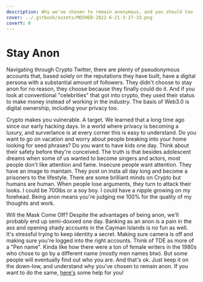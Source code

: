 ```yaml
---
description: Why we've chosen to remain anonymous, and you should too
cover: ../.gitbook/assets/MOSHED-2022-6-21-3-27-33.png
coverY: 0
---
```


# Stay Anon

Navigating through Crypto Twitter, there are plenty of pseudonymous accounts that, based solely on the reputations they have built, have a digital persona with a substantial amount of followers. They didn't choose to stay anon for no reason, they choose because they finally could do it. And if you look at conventional "celebrities" that got into crypto, they used their status to make money instead of working in the industry. The basis of Web3.0 is digital ownership, including your privacy too.

Crypto makes you vulnerable. A target. We learned that a long time ago since our early hacking days. In a world where privacy is becoming a luxury, and surverlance is at every corner this is easy to understand. Do you want to go on vacation and worry about people breaking into your home looking for seed phrases? Do you want to have kids one day. Think about their safety before they're conceived. The truth is that besides adolescent dreams when some of us wanted to become singers and actors, most people don't like attention and fame. Insecure people want attention. They have an image to maintain. They post on insta all day long and become a prisoners to the lifestyle. There are some brilliant minds on Crypto but humans are human. When people lose arguments, they turn to attack their looks. I could be 700lbs or a soy boy. I could have a nipple growing on my forehead. Being anon means you're judging me 100% for the quality of my thoughts and work.

Will the Mask Come Off? Despite the advantages of being anon, we'll probably end up semi-doxxed one day. Banking as an anon is a pain in the ass and opening shady accounts in the Cayman Islands is no fun as well. It's stressful trying to keep identity a secret. Making sure camera is off and making sure you're logged into the right accounts. Think of TDE as more of a "Pen name". Kinda like how there were a ton of female writers in the 1980s who chose to go by a different name (mostly men names btw). But some people will eventually find out who you are. And that's ok. Just keep it on the down-low, and understand why you've chosen to remain anon. If you want to do the same, [here's](https://hackmd.io/YKjhguQES\_KeKYs-v1YC1w?view) some help for you!

